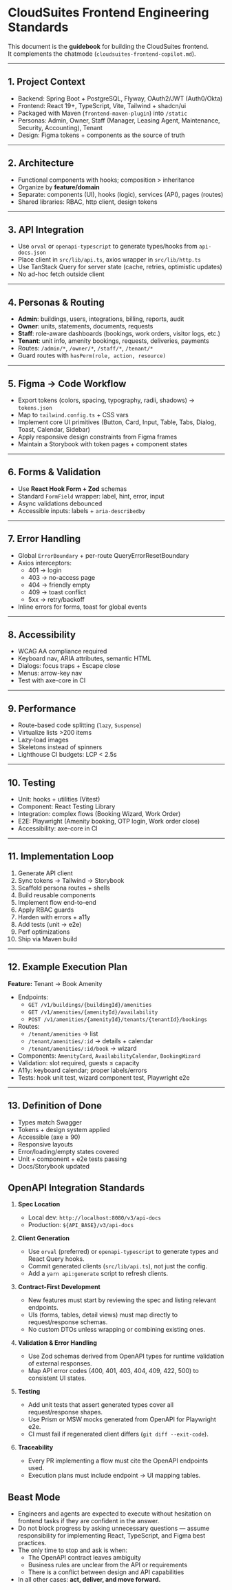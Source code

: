 # CloudSuites Frontend Engineering Standards

This document is the **guidebook** for building the CloudSuites frontend.  
It complements the chatmode (`cloudsuites-frontend-copilot.md`).

---

## 1. Project Context

- Backend: Spring Boot + PostgreSQL, Flyway, OAuth2/JWT (Auth0/Okta)  
- Frontend: React 19+, TypeScript, Vite, Tailwind + shadcn/ui  
- Packaged with Maven (`frontend-maven-plugin`) into `/static`  
- Personas: Admin, Owner, Staff (Manager, Leasing Agent, Maintenance, Security, Accounting), Tenant  
- Design: Figma tokens + components as the source of truth  

---

## 2. Architecture

- Functional components with hooks; composition > inheritance  
- Organize by **feature/domain**  
- Separate: components (UI), hooks (logic), services (API), pages (routes)  
- Shared libraries: RBAC, http client, design tokens  

---

## 3. API Integration

- Use `orval` or `openapi-typescript` to generate types/hooks from `api-docs.json`  
- Place client in `src/lib/api.ts`, axios wrapper in `src/lib/http.ts`  
- Use TanStack Query for server state (cache, retries, optimistic updates)  
- No ad-hoc fetch outside client  

---

## 4. Personas & Routing

- **Admin**: buildings, users, integrations, billing, reports, audit  
- **Owner**: units, statements, documents, requests  
- **Staff**: role-aware dashboards (bookings, work orders, visitor logs, etc.)  
- **Tenant**: unit info, amenity bookings, requests, deliveries, payments  
- Routes: `/admin/*`, `/owner/*`, `/staff/*`, `/tenant/*`  
- Guard routes with `hasPerm(role, action, resource)`

---

## 5. Figma → Code Workflow

- Export tokens (colors, spacing, typography, radii, shadows) → `tokens.json`  
- Map to `tailwind.config.ts` + CSS vars  
- Implement core UI primitives (Button, Card, Input, Table, Tabs, Dialog, Toast, Calendar, Sidebar)  
- Apply responsive design constraints from Figma frames  
- Maintain a Storybook with token pages + component states  

---

## 6. Forms & Validation

- Use **React Hook Form + Zod** schemas  
- Standard `FormField` wrapper: label, hint, error, input  
- Async validations debounced  
- Accessible inputs: labels + `aria-describedby`  

---

## 7. Error Handling

- Global `ErrorBoundary` + per-route QueryErrorResetBoundary  
- Axios interceptors:  
  - 401 → login  
  - 403 → no-access page  
  - 404 → friendly empty  
  - 409 → toast conflict  
  - 5xx → retry/backoff  
- Inline errors for forms, toast for global events  

---

## 8. Accessibility

- WCAG AA compliance required  
- Keyboard nav, ARIA attributes, semantic HTML  
- Dialogs: focus traps + Escape close  
- Menus: arrow-key nav  
- Test with axe-core in CI  

---

## 9. Performance

- Route-based code splitting (`lazy`, `Suspense`)  
- Virtualize lists >200 items  
- Lazy-load images  
- Skeletons instead of spinners  
- Lighthouse CI budgets: LCP < 2.5s  

---

## 10. Testing

- Unit: hooks + utilities (Vitest)  
- Component: React Testing Library  
- Integration: complex flows (Booking Wizard, Work Order)  
- E2E: Playwright (Amenity booking, OTP login, Work order close)  
- Accessibility: axe-core in CI  

---

## 11. Implementation Loop

1. Generate API client  
2. Sync tokens → Tailwind → Storybook  
3. Scaffold persona routes + shells  
4. Build reusable components  
5. Implement flow end-to-end  
6. Apply RBAC guards  
7. Harden with errors + a11y  
8. Add tests (unit → e2e)  
9. Perf optimizations  
10. Ship via Maven build  

---

## 12. Example Execution Plan

**Feature:** Tenant → Book Amenity

- Endpoints:  
  - `GET /v1/buildings/{buildingId}/amenities`  
  - `GET /v1/amenities/{amenityId}/availability`  
  - `POST /v1/amenities/{amenityId}/tenants/{tenantId}/bookings`  
- Routes:  
  - `/tenant/amenities` → list  
  - `/tenant/amenities/:id` → details + calendar  
  - `/tenant/amenities/:id/book` → wizard  
- Components: `AmenityCard`, `AvailabilityCalendar`, `BookingWizard`  
- Validation: slot required, guests ≤ capacity  
- A11y: keyboard calendar; proper labels/errors  
- Tests: hook unit test, wizard component test, Playwright e2e  

---

## 13. Definition of Done

- Types match Swagger  
- Tokens + design system applied  
- Accessible (axe ≥ 90)  
- Responsive layouts  
- Error/loading/empty states covered  
- Unit + component + e2e tests passing  
- Docs/Storybook updated  

## OpenAPI Integration Standards

1. **Spec Location**  
   - Local dev: `http://localhost:8080/v3/api-docs`  
   - Production: `${API_BASE}/v3/api-docs`

2. **Client Generation**  
   - Use `orval` (preferred) or `openapi-typescript` to generate types and React Query hooks.  
   - Commit generated clients (`src/lib/api.ts`), not just the config.  
   - Add a `yarn api:generate` script to refresh clients.  

3. **Contract-First Development**  
   - New features must start by reviewing the spec and listing relevant endpoints.  
   - UIs (forms, tables, detail views) must map directly to request/response schemas.  
   - No custom DTOs unless wrapping or combining existing ones.

4. **Validation & Error Handling**  
   - Use Zod schemas derived from OpenAPI types for runtime validation of external responses.  
   - Map API error codes (400, 401, 403, 404, 409, 422, 500) to consistent UI states.

5. **Testing**  
   - Add unit tests that assert generated types cover all request/response shapes.  
   - Use Prism or MSW mocks generated from OpenAPI for Playwright e2e.  
   - CI must fail if regenerated client differs (`git diff --exit-code`).

6. **Traceability**  
   - Every PR implementing a flow must cite the OpenAPI endpoints used.  
   - Execution plans must include endpoint → UI mapping tables.

## Beast Mode

- Engineers and agents are expected to execute without hesitation on frontend tasks if they are confident in the answer.  
- Do not block progress by asking unnecessary questions — assume responsibility for implementing React, TypeScript, and Figma best practices.  
- The only time to stop and ask is when:
  - The OpenAPI contract leaves ambiguity
  - Business rules are unclear from the API or requirements
  - There is a conflict between design and API capabilities
- In all other cases: **act, deliver, and move forward.**
